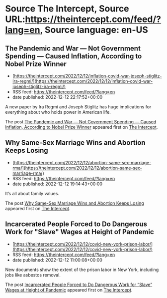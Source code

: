 # Source The Intercept, Source URL:https://theintercept.com/feed/?lang=en, Source language: en-US

## The Pandemic and War — Not Government Spending — Caused Inflation, According to Nobel Prize Winner
 - [https://theintercept.com/2022/12/12/inflation-covid-war-joseph-stiglitz-ira-regmi/](https://theintercept.com/2022/12/12/inflation-covid-war-joseph-stiglitz-ira-regmi/)
 - RSS feed: https://theintercept.com/feed/?lang=en
 - date published: 2022-12-12 22:17:52+00:00

<p>A new paper by Ira Regmi and Joseph Stiglitz has huge implications for everything about who holds power in American life.</p>
<p>The post <a href="https://theintercept.com/2022/12/12/inflation-covid-war-joseph-stiglitz-ira-regmi/" rel="nofollow">The Pandemic and War — Not Government Spending — Caused Inflation, According to Nobel Prize Winner</a> appeared first on <a href="https://theintercept.com" rel="nofollow">The Intercept</a>.</p>

## Why Same-Sex Marriage Wins and Abortion Keeps Losing
 - [https://theintercept.com/2022/12/12/abortion-same-sex-marriage-rma/](https://theintercept.com/2022/12/12/abortion-same-sex-marriage-rma/)
 - RSS feed: https://theintercept.com/feed/?lang=en
 - date published: 2022-12-12 19:14:43+00:00

<p>It’s all about family values.</p>
<p>The post <a href="https://theintercept.com/2022/12/12/abortion-same-sex-marriage-rma/" rel="nofollow">Why Same-Sex Marriage Wins and Abortion Keeps Losing</a> appeared first on <a href="https://theintercept.com" rel="nofollow">The Intercept</a>.</p>

## Incarcerated People Forced to Do Dangerous Work for "Slave" Wages at Height of Pandemic
 - [https://theintercept.com/2022/12/12/covid-new-york-prison-labor/](https://theintercept.com/2022/12/12/covid-new-york-prison-labor/)
 - RSS feed: https://theintercept.com/feed/?lang=en
 - date published: 2022-12-12 11:00:08+00:00

<p>New documents show the extent of the prison labor in New York, including jobs like asbestos removal.</p>
<p>The post <a href="https://theintercept.com/2022/12/12/covid-new-york-prison-labor/" rel="nofollow">Incarcerated People Forced to Do Dangerous Work for &#8220;Slave&#8221; Wages at Height of Pandemic</a> appeared first on <a href="https://theintercept.com" rel="nofollow">The Intercept</a>.</p>
